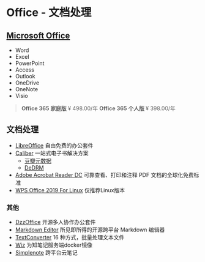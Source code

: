 # Office - 文档处理

## [Microsoft Office](https://www.office.com/)

- Word
- Excel
- PowerPoint
- Access
- Outlook
- OneDrive
- OneNote
- Visio

> **Office 365 家庭版**
> ¥ 498.00/年
> **Office 365 个人版**
> ¥ 398.00/年

## 文档处理

- [LibreOffice](https://zh-cn.libreoffice.org/)
自由免费的办公套件
- [Caliber](https://calibre-ebook.com/zh_CN/download)
一站式电子书解决方案
  - [豆瓣元数据](https://github.com/fugary/calibre-douban)
  - [DeDRM](https://github.com/apprenticeharper/DeDRM_tools)
- [Adobe Acrobat Reader DC](http://get.adobe.com/cn/reader/otherversions/)
可靠查看、打印和注释 PDF 文档的全球化免费标准
- [WPS Office 2019 For Linux](https://www.wps.cn/product/wpslinux)
仅推荐Linux版本

### 其他

- [DzzOffice](http://www.dzzoffice.com/ )
开源多人协作办公套件
- [Markdown Editor](https://mdown.now.sh/)
所见即所得的开源跨平台 Markdown 编辑器
- [TextConverter](https://www.sttmedia.com/textconverter-download)
16 种方式，批量处理文本文件
- [Wiz](https://www.wiz.cn/zh-cn/docker)
为知笔记服务端docker镜像
- [Simplenote](https://simplenote.com/)
跨平台云笔记
